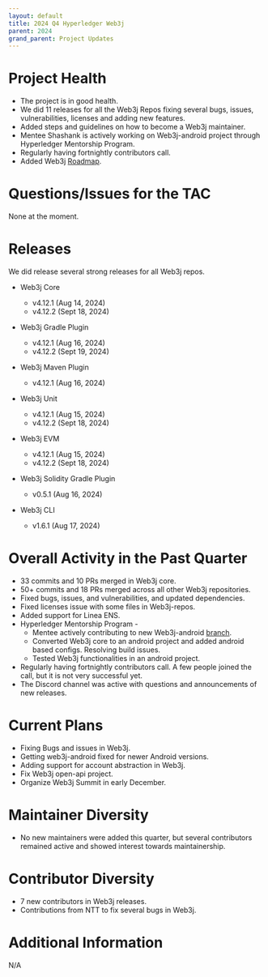```yaml
---
layout: default
title: 2024 Q4 Hyperledger Web3j
parent: 2024
grand_parent: Project Updates
---
```


# Project Health

- The project is in good health.
- We did 11 releases for all the Web3j Repos fixing several bugs, issues, vulnerabilities, licenses and adding new features.
- Added steps and guidelines on how to become a Web3j maintainer.
- Mentee Shashank is actively working on Web3j-android project through Hyperledger Mentorship Program.
- Regularly having fortnightly contributors call.
- Added Web3j [Roadmap](https://lf-hyperledger.atlassian.net/wiki/spaces/WEB3J/pages/23101932/Roadmap+2024+-+2025).

# Questions/Issues for the TAC

None at the moment.

# Releases

We did release several strong releases for all Web3j repos.

- Web3j Core
  - v4.12.1 (Aug 14, 2024)
  - v4.12.2 (Sept 18, 2024)
  
- Web3j Gradle Plugin
  - v4.12.1 (Aug 16, 2024)
  - v4.12.2 (Sept 19, 2024)
  
- Web3j Maven Plugin
  - v4.12.1 (Aug 16, 2024)
  
- Web3j Unit
  - v4.12.1 (Aug 15, 2024)
  - v4.12.2 (Sept 18, 2024)

- Web3j EVM
  - v4.12.1 (Aug 15, 2024)
  - v4.12.2 (Sept 18, 2024)

- Web3j Solidity Gradle Plugin
    - v0.5.1 (Aug 16, 2024)

- Web3j CLI
    - v1.6.1 (Aug 17, 2024)

# Overall Activity in the Past Quarter

- 33 commits and 10 PRs merged in Web3j core.
- 50+ commits and 18 PRs merged across all other Web3j repositories.
- Fixed bugs, issues, and vulnerabilities, and updated dependencies.
- Fixed licenses issue with some files in Web3j-repos.
- Added support for Linea ENS.
- Hyperledger Mentorship Program - 
  - Mentee actively contributing to new Web3j-android [branch](https://github.com/shashankiitbhu/web3j/tree/web3j-android).
  - Converted Web3j core to an android project and added android based configs. Resolving build issues.
  - Tested Web3j functionalities in an android project.
- Regularly having fortnightly contributors call. A few people joined the call, but it is not very successful yet.
- The Discord channel was active with questions and announcements of new releases.

# Current Plans

- Fixing Bugs and issues in Web3j.
- Getting web3j-android fixed for newer Android versions.
- Adding support for account abstraction in Web3j.
- Fix Web3j open-api project.
- Organize Web3j Summit in early December.

# Maintainer Diversity

- No new maintainers were added this quarter, but several contributors remained active and showed interest towards maintainership.

# Contributor Diversity

- 7 new contributors in Web3j releases.
- Contributions from NTT to fix several bugs in Web3j.

# Additional Information

N/A

